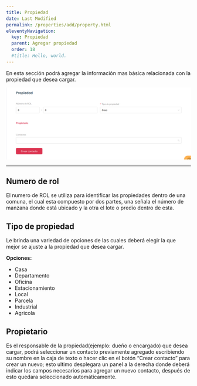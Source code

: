 ```yaml
---
title: Propiedad
date: Last Modified
permalink: /properties/add/property.html
eleventyNavigation:
  key: Propiedad
  parent: Agregar propiedad
  order: 18
  #title: Hello, world.
---
```


En esta sección podrá agregar la información mas básica relacionada con la propiedad que desea cargar.

![carga de propiedad - propiedad](/content/images/properties/add/property.jpg)

---

## Numero de rol
El numero de ROL se utiliza para identificar las propiedades dentro de una comuna, el cual esta compuesto por dos partes, una señala el número de manzana donde está ubicado y la otra el lote o predio dentro de esta.

## Tipo de propiedad
Le brinda una variedad de opciones de las cuales deberá elegir la que mejor se ajuste a la propiedad que desea cargar.

**Opciones:**

- Casa
- Departamento
- Oficina
- Estacionamiento
- Local
- Parcela
- Industrial
- Agricola

## Propietario
Es el responsable de la propiedad(ejemplo: dueño o encargado) que desea cargar, podrá seleccionar un contacto previamente agregado escribiendo su nombre en la caja de texto o hacer clic en el botón “Crear contacto” para crear un nuevo; esto ultimo desplegara un panel a la derecha donde deberá indicar los campos necesarios para agregar un nuevo contacto, después de esto quedara seleccionado automáticamente.